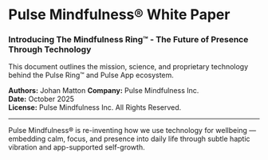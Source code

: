 # Pulse Mindfulness® White Paper

### Introducing The Mindfulness Ring™ - The Future of Presence Through Technology

This document outlines the mission, science, and proprietary technology behind the Pulse Ring™ and Pulse App ecosystem.

**Authors:** Johan Matton
**Company:** Pulse Mindfulness Inc.  
**Date:** October 2025  
**License:** Pulse Mindfulness Inc. All Rights Reserved.

---

Pulse Mindfulness® is re-inventing how we use technology for wellbeing — embedding calm, focus, and presence into daily life through subtle haptic vibration and app-supported self-growth.
